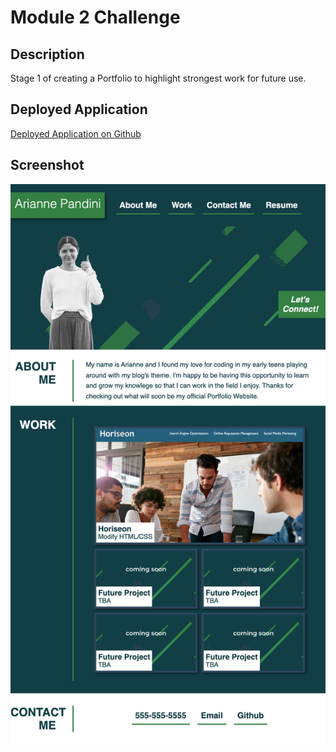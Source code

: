 # Module 2 Challenge

## Description

Stage 1 of creating a Portfolio to highlight strongest work for future use.


## Deployed Application

[Deployed Application on Github](https://aripandini.github.io/module-1-challenge/)

## Screenshot 

![alt text](./assets/screenshot/module-2-challenge_index.html.png)
